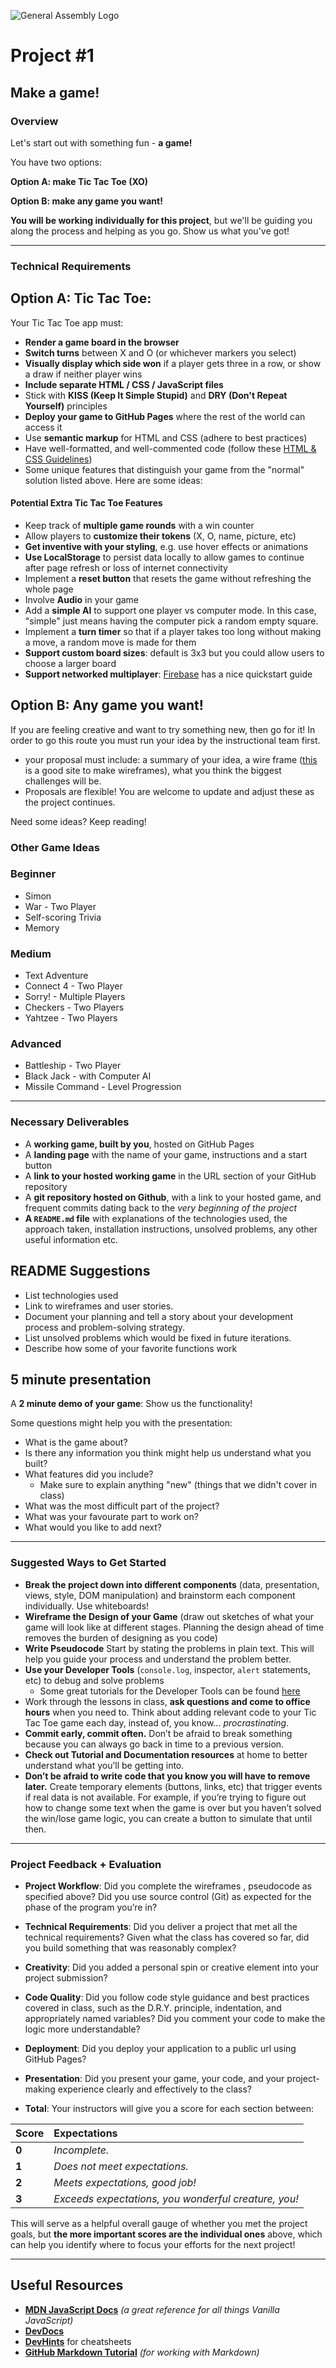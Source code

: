 ![General Assembly Logo](https://camo.githubusercontent.com/1a91b05b8f4d44b5bbfb83abac2b0996d8e26c92/687474703a2f2f692e696d6775722e636f6d2f6b6538555354712e706e67)

# Project #1

## Make a game!

### Overview

Let's start out with something fun - **a game!**

You have two options:

**Option A: make Tic Tac Toe (XO)**

**Option B: make any game you want!**

**You will be working individually for this project**, but we'll be guiding you along the process and helping as you go. Show us what you've got!

---

### Technical Requirements

## Option A: Tic Tac Toe:

Your Tic Tac Toe app must:

- **Render a game board in the browser**
- **Switch turns** between X and O (or whichever markers you select)
- **Visually display which side won** if a player gets three in a row, or show a draw if neither player wins
- **Include separate HTML / CSS / JavaScript files**
- Stick with **KISS (Keep It Simple Stupid)** and **DRY (Don't Repeat Yourself)** principles
- **Deploy your game to GitHub Pages** where the rest of the world can access it
- Use **semantic markup** for HTML and CSS (adhere to best practices)
- Have well-formatted, and well-commented code (follow these [HTML & CSS Guidelines](https://google.github.io/styleguide/htmlcssguide.html))
- Some unique features that distinguish your game from the "normal" solution listed above. Here are some ideas:

#### Potential Extra Tic Tac Toe Features

- Keep track of **multiple game rounds** with a win counter
- Allow players to **customize their tokens** (X, O, name, picture, etc)
- **Get inventive with your styling**, e.g. use hover effects or animations
- **Use LocalStorage** to persist data locally to allow games to continue after page refresh or loss of internet connectivity
- Implement a **reset button** that resets the game without refreshing the whole page
- Involve **Audio** in your game
- Add a **simple AI** to support one player vs computer mode. In this case, "simple" just means having the computer pick a random empty square.
- Implement a **turn timer** so that if a player takes too long without making a move, a random move is made for them
- **Support custom board sizes**: default is 3x3 but you could allow users to choose a larger board
- **Support networked multiplayer**: [Firebase](https://www.firebase.com/) has a nice quickstart guide

## Option B: Any game you want!

If you are feeling creative and want to try something new, then go for it! In order to go this route you must run your idea by the instructional team first.

- your proposal must include: a summary of your idea, a wire frame ([this](https://wireframe.cc/) is a good site to make wireframes), what you think the biggest challenges will be.
- Proposals are flexible! You are welcome to update and adjust these as the project continues.

Need some ideas? Keep reading!

### Other Game Ideas

### Beginner

- Simon
- War - Two Player
- Self-scoring Trivia
- Memory

### Medium

- Text Adventure
- Connect 4 - Two Player
- Sorry! - Multiple Players
- Checkers - Two Players
- Yahtzee - Two Players

### Advanced

- Battleship - Two Player
- Black Jack - with Computer AI
- Missile Command - Level Progression

---

### Necessary Deliverables

- A **working game, built by you**, hosted on GitHub Pages
- A **landing page** with the name of your game, instructions and a start button
- A **link to your hosted working game** in the URL section of your GitHub repository
- A **git repository hosted on Github**, with a link to your hosted game, and frequent commits dating back to the _very beginning of the project_
- **A `README.md` file** with explanations of the technologies used, the approach taken, installation instructions, unsolved problems, any other useful information etc.

## README Suggestions

- List technologies used
- Link to wireframes and user stories.
- Document your planning and tell a story about your development process and problem-solving strategy.
- List unsolved problems which would be fixed in future iterations.
- Describe how some of your favorite functions work

## 5 minute presentation

A **2 minute demo of your game**:
Show us the functionality!

Some questions might help you with the presentation:

- What is the game about?
- Is there any information you think might help us understand what you built?
- What features did you include?
  - Make sure to explain anything "new" (things that we didn't cover in class)
- What was the most difficult part of the project?
- What was your favourate part to work on?
- What would you like to add next?

---

### Suggested Ways to Get Started

- **Break the project down into different components** (data, presentation, views, style, DOM manipulation) and brainstorm each component individually. Use whiteboards!
- **Wireframe the Design of your Game** (draw out sketches of what your game will look like at different stages. Planning the design ahead of time removes the burden of designing as you code)
- **Write Pseudocode** Start by stating the problems in plain text. This will help you guide your process and understand the problem better.
- **Use your Developer Tools** (`console.log`, inspector, `alert` statements, etc) to debug and solve problems
  - Some great tutorials for the Developer Tools can be found [here](https://developers.google.com/web/tools/chrome-devtools/)
- Work through the lessons in class, **ask questions and come to office hours** when you need to. Think about adding relevant code to your Tic Tac Toe game each day, instead of, you know... _procrastinating_.
- **Commit early, commit often.** Don’t be afraid to break something because you can always go back in time to a previous version.
- **Check out Tutorial and Documentation resources** at home to better understand what you’ll be getting into.
- **Don’t be afraid to write code that you know you will have to remove later.** Create temporary elements (buttons, links, etc) that trigger events if real data is not available. For example, if you’re trying to figure out how to change some text when the game is over but you haven’t solved the win/lose game logic, you can create a button to simulate that until then.

---

### Project Feedback + Evaluation

- **Project Workflow**: Did you complete the wireframes , pseudocode as specified above? Did you use source control (Git) as expected for the phase of the program you’re in?

- **Technical Requirements**: Did you deliver a project that met all the technical requirements? Given what the class has covered so far, did you build something that was reasonably complex?

- **Creativity**: Did you added a personal spin or creative element into your project submission?

- **Code Quality**: Did you follow code style guidance and best practices covered in class, such as the D.R.Y. principle, indentation, and appropriately named variables? Did you comment your code to make the logic more understandable?

- **Deployment**: Did you deploy your application to a public url using GitHub Pages?

- **Presentation**: Did you present your game, your code, and your project-making experience clearly and effectively to the class?

- **Total**: Your instructors will give you a score for each section between:

| Score | Expectations                                         |
| :---- | :--------------------------------------------------- |
| **0** | _Incomplete._                                        |
| **1** | _Does not meet expectations._                        |
| **2** | _Meets expectations, good job!_                      |
| **3** | _Exceeds expectations, you wonderful creature, you!_ |

This will serve as a helpful overall gauge of whether you met the project goals, but **the more important scores are the individual ones** above, which can help you identify where to focus your efforts for the next project!

---

## Useful Resources

- **[MDN JavaScript Docs](https://developer.mozilla.org/en-US/docs/Web/JavaScript)** _(a great reference for all things Vanilla JavaScript)_
- **[DevDocs](https://devdocs.io/)**
- **[DevHints](https://devhints.io/)** for cheatsheets
- **[GitHub Markdown Tutorial](https://guides.github.com/features/mastering-markdown/)** _(for working with Markdown)_
